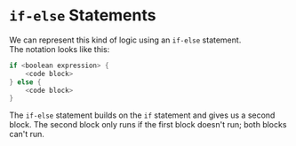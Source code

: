 # `if-else` Statements

We can represent this kind of logic using an `if-else` statement.  
The notation looks like this:
```go
if <boolean expression> {
    <code block>
} else {
    <code block>
}
```
The `if-else` statement builds on the `if` statement and gives us a second block. The second block only runs if the first block doesn't run; both blocks can't run.